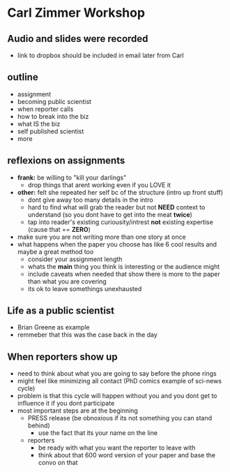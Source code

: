 <!-- ---
title: Zimmer
author: Gus Dunn
documentclass: scrartcl
classoption: letterpaper
toc: 1
graphics: 1
header-includes: 
 - \usepackage[T1]{fontenc}
 - \usepackage{lxfonts}
read: "+simple_tables+table_captions+footnotes+inline_notes+fenced_code_blocks+fenced_code_attributes+fancy_lists+definition_lists+superscript+subscript+tex_math_dollars"
... -->



# Carl Zimmer Workshop 

## Audio and slides were recorded ##

- link to dropbox should be included in email later from Carl

## outline ##

- assignment 
- becoming public scientist
- when reporter calls
- how to break into the biz
- what IS the biz
- self published scientist
- more

## reflexions on assignments ##

- __frank:__ be willing to "kill your darlings"
    - drop things that arent working even if you LOVE it
- __other:__ felt she repeated her self bc of the structure (intro up front stuff)
    - dont give away too many details in the intro
    - hard to find what will grab the reader but not __NEED__ context to understand (so you dont have to get into the meat __twice__)
    - tap into reader's existing curiousity/intrest __not__ existing expertise (cause that == __ZERO__)
- make sure you are not writing more than one story at once
- what happens when the paper you choose has like 6 cool results and maybe a great method too
    - consider your assignment length
    - whats the __main__ thing you think is interesting or the audience might
    - include caveats when needed that show there is more to the paper than what you are covering
    - its ok to leave somethings unexhausted



## Life as a public scientist ##

- Brian Greene as example
- remmeber that this was the case back in the day

## When reporters show up ##

- need to think about what you are going to say before the phone rings
- might feel like minimizing all contact (PhD comics example of sci-news cycle)
- problem is that this cycle will happen without you and you dont get to influence it if you dont participate
- most important steps are at the beginning
    - PRESS release (be obnoxious if its not something you can stand behind)
        - use the fact that its your name on the line
    - reporters
        - be ready with what you want the reporter to leave with
        - think about that 600 word version of your paper and base the convo on that


